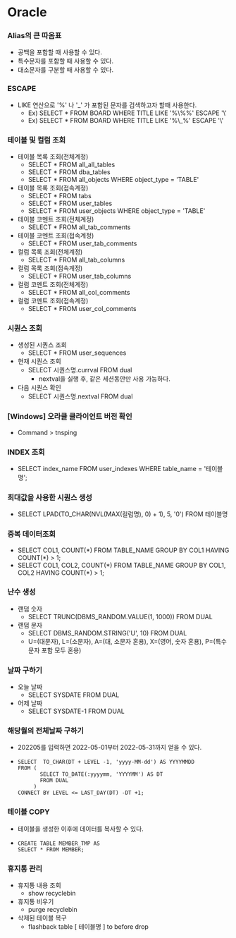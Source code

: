 # Oracle
### Alias의 큰 따옴표 
- 공백을 포함할 때 사용할 수 있다.   
- 특수문자를 포함할 때 사용할 수 있다.   
- 대소문자를 구분할 때 사용할 수 있다.   

### ESCAPE
- LIKE 연산으로 '%' 나 '_' 가 포함된 문자를 검색하고자 할때 사용한다.   
  - Ex) SELECT * FROM BOARD WHERE TITLE LIKE '%\\%%' ESCAPE '\\'   
  - Ex) SELECT * FROM BOARD WHERE TITLE LIKE '%\\_%' ESCAPE '\\'   

### 테이블 및 컬럼 조회
- 테이블 목록 조회(전체계정)   
  - SELECT * FROM all_all_tables   
  - SELECT * FROM dba_tables   
  - SELECT * FROM all_objects WHERE object_type = 'TABLE'   
- 테이블 목록 조회(접속계정)   
  - SELECT * FROM tabs   
  - SELECT * FROM user_tables   
  - SELECT * FROM user_objects WHERE object_type = 'TABLE'   
- 테이블 코멘트 조회(전체계정)   
  - SELECT * FROM all_tab_comments 
- 테이블 코멘트 조회(접속계정)   
  - SELECT * FROM user_tab_comments   
- 컬럼 목록 조회(전체계정)   
  - SELECT * FROM all_tab_columns   
- 컬럼 목록 조회(접속계정)   
  - SELECT * FROM user_tab_columns   
- 컬럼 코멘트 조회(전체계정)   
  - SELECT * FROM all_col_comments   
- 컬럼 코멘트 조회(접속계정)   
  - SELECT * FROM user_col_comments   
    
### 시퀀스 조회
- 생성된 시퀀스 조회   
  - SELECT * FROM user_sequences   
- 현재 시퀀스 조회   
  - SELECT 시퀀스명.currval FROM dual   
    - nextval을 실행 후, 같은 세션동안만 사용 가능하다.   
- 다음 시퀀스 확인   
  - SELECT 시퀀스명.nextval FROM dual   

### [Windows] 오라클 클라이언트 버전 확인
- Command > tnsping      

### INDEX 조회 
 - SELECT index_name FROM user_indexes WHERE table_name = '테이블명';    

### 최대값을 사용한 시퀀스 생성
- SELECT LPAD(TO_CHAR(NVL(MAX(컬럼명), 0) + 1), 5, '0') FROM 테이블명  

### 중복 데이터조회
- SELECT COL1, COUNT(\*) FROM TABLE_NAME GROUP BY COL1 HAVING COUNT(\*) > 1;   
- SELECT COL1, COL2, COUNT(\*) FROM TABLE_NAME GROUP BY COL1, COL2 HAVING COUNT(\*) > 1;   

### 난수 생성
- 랜덤 숫자   
  - SELECT TRUNC(DBMS_RANDOM.VALUE(1, 1000)) FROM DUAL      
- 랜덤 문자   
  - SELECT DBMS_RANDOM.STRING('U', 10) FROM DUAL   
  - U=(대문자), L=(소문자), A=(대, 소문자 혼용), X=(영어, 숫자 혼용), P=(특수문자 포함 모두 혼용)   

### 날짜 구하기
- 오늘 날짜   
  - SELECT SYSDATE FROM DUAL    
- 어제 날짜   
  - SELECT SYSDATE-1 FROM DUAL

### 해당월의 전체날짜 구하기
- 202205를 입력하면 2022-05-01부터 2022-05-31까지 얻을 수 있다.   
- ```
  SELECT  TO_CHAR(DT + LEVEL -1, 'yyyy-MM-dd') AS YYYYMMDD
  FROM (
         SELECT TO_DATE(:yyyymm, 'YYYYMM') AS DT 
         FROM DUAL
       )
  CONNECT BY LEVEL <= LAST_DAY(DT) -DT +1;
  ```

### 테이블 COPY
- 테이블을 생성한 이후에 데이터를 복사할 수 있다.   
- ```
  CREATE TABLE MEMBER_TMP AS
  SELECT * FROM MEMBER;
  ```

### 휴지통 관리
- 휴지통 내용 조회   
  - show recyclebin   
- 휴지통 비우기   
  - purge recyclebin   
- 삭제된 테이블 복구   
  - flashback table [ 테이블명 ] to before drop
